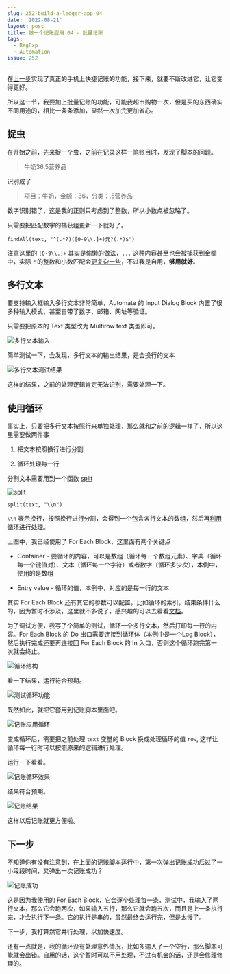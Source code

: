 ```yaml
---
slug: 252-build-a-ledger-app-04
date: '2022-08-21'
layout: post
title: 做一个记账应用 04 - 批量记账
tags:
  - RegExp
  - Automation
issue: 252
---
```


在[上一步](https://anl.gg/post/251-build-a-ledger-app-03)实现了真正的手机上快捷记账的功能，接下来，就要不断改进它，让它变得更好。

所以这一节，我要加上批量记账的功能，可能我超市购物一次，但是买的东西确实不同用途的，相比一条条添加，显然一次加完更加省心。

## 捉虫

在开始之前，先来捉一个虫，之前在记录这样一笔账目时，发现了脚本的问题。

> 牛奶36.5营养品

识别成了

> 项目：牛奶，金额：36，分类：.5营养品

数字识别错了，这是我的正则只考虑到了整数，所以小数点被忽略了。

只需要把匹配数字的捕获组更新一下就好了。

```erb
findAll(text, "^(.*?)([0-9\\.]+)元?(.*)$")
```

注意这里的 `[0-9\\.]+` 其实是偷懒的做法，`...` 这种内容甚至也会被捕获到金额中，实际上的整数和小数匹配会[更复杂一些](https://stackoverflow.com/questions/14550526/regex-for-both-integer-and-float)，不过我是自用，**够用就好**。

## 多行文本

要支持输入框输入多行文本非常简单，Automate 的 Input Dialog Block 内置了很多种输入模式，甚至自带了数字、邮箱、网址等验证。

只需要把原本的 Text 类型改为 Multirow text 类型即可。

![多行文本输入](https://github.com/greatghoul/greatghoul.github.io/assets/208966/58b0ac3e-81b5-4a83-8ef8-a38d078c090e)

简单测试一下，会发现，多行文本的输出结果，是会换行的文本

![多行文本测试结果](https://github.com/greatghoul/greatghoul.github.io/assets/208966/9a5e52cc-b23b-47ef-8e78-9c9f53f4971f)

这样的结果，之前的处理逻辑肯定无法识别，需要处理一下。

## 使用循环

事实上，只要把多行文本按照行来单独处理，那么就和之前的逻辑一样了，所以这里需要做两件事

1. 把文本按照换行进行分割
    
2. 循环处理每一行
    

分割文本需要用到一个函数 [split](https://llamalab.com/automate/doc/function/split.html)

![split](https://github.com/greatghoul/greatghoul.github.io/assets/208966/1ba7d85e-5a7c-4a64-b8d0-603f127ca3b6)

```erb
split(text, "\\n")
```

`\\n` 表示换行，按照换行进行分割，会得到一个包含各行文本的数组，然后再[利用循环进行处理](https://llamalab.com/automate/doc/block/for_each.html)。

上图中，我已经使用了 For Each Block，这里面有两个关键点

* Container - 要循环的内容，可以是数组（循环每一个数组元素）、字典（循环每一个键值对）、文本（循环每一个字符）或者数字（循环多少次），本例中，使用的是数组
    
* Entry value - 循环的值，本例中，对应的是每一行的文本
    

其实 For Each Block 还有其它的参数可以配置，比如循环的索引，结束条件什么的，因为暂时不涉及，这里就不多说了，感兴趣的可以去看看[文档](https://llamalab.com/automate/doc/block/for_each.html)。

为了调试方便，我写了个简单的测试，循环一个多行文本，然后打印每一行的内容。For Each Block 的 Do 出口需要连接到循环体（本例中是一个Log Block），然后执行完成还要再连接回 For Each Block 的 In 入口，否则这个循环跑完第一次就会终止。

![循环结构](https://github.com/greatghoul/greatghoul.github.io/assets/208966/4221c5c1-271c-4a36-953b-efdb7c02fa8c)

看一下结果，运行符合预期。

![测试循环功能](https://github.com/greatghoul/greatghoul.github.io/assets/208966/0ef84fb7-f414-405e-b1d0-be9142c127ad)

既然如此，就把它套用到记账脚本里面吧。

![记账应用循环](https://github.com/greatghoul/greatghoul.github.io/assets/208966/fa363417-26e1-4129-88e2-d53ab810d31b)

变成循环后，需要把之前处理 `text` 变量的 Block 换成处理循环的值 `row`, 这样让循环每一行时可以按照原来的逻辑进行处理。

运行一下看看。

![记账循环效果](https://github.com/greatghoul/greatghoul.github.io/assets/208966/f7560ec5-f28f-4310-8131-79164fe64426)

结果符合预期。

![记账结果](https://github.com/greatghoul/greatghoul.github.io/assets/208966/ba7fcfe5-7511-4cc2-b101-3e62b52eb38e)

这样以后记账就更方便啦。

## 下一步

不知道你有没有注意到，在上面的记账脚本运行中，第一次弹出记账成功后过了一小段段时间，又弹出一次记账成功？

![记账成功](https://github.com/greatghoul/greatghoul.github.io/assets/208966/8b635280-28cc-4f8f-846c-a6338fdccd66)

这是因为我使用的 For Each Block，它会逐个处理每一条，测试中，我输入了两行文本，那么它会跑两次，如果输入五行，那么它就会跑五次，而且是上一条执行完，才会执行下一条。它的执行是串的，虽然最终会运行完，但是太慢了。

下一步，我打算然它并行处理，以加快速度。

还有一点就是，我的循环没有处理意外情况，比如多输入了一个空行，那么脚本可能就会出错。自用的话，这个暂时可以不用处理，不过有机会的话，还是会修理修理的。
